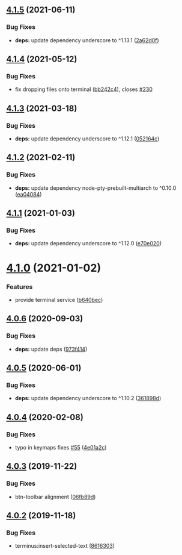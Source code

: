## [4.1.5](https://github.com/bus-stop/terminus/compare/v4.1.4...v4.1.5) (2021-06-11)


### Bug Fixes

* **deps:** update dependency underscore to ^1.13.1 ([2a62d0f](https://github.com/bus-stop/terminus/commit/2a62d0f712e8e491f44db2b0af58a7251de18ff3))

## [4.1.4](https://github.com/bus-stop/terminus/compare/v4.1.3...v4.1.4) (2021-05-12)


### Bug Fixes

* fix dropping files onto terminal ([bb242c4](https://github.com/bus-stop/terminus/commit/bb242c46a631643e079e8292662a121e8f5791f2)), closes [#230](https://github.com/bus-stop/terminus/issues/230)

## [4.1.3](https://github.com/bus-stop/terminus/compare/v4.1.2...v4.1.3) (2021-03-18)


### Bug Fixes

* **deps:** update dependency underscore to ^1.12.1 ([052164c](https://github.com/bus-stop/terminus/commit/052164c0916a41752b85b1bbe4524d9b6b8334c4))

## [4.1.2](https://github.com/bus-stop/terminus/compare/v4.1.1...v4.1.2) (2021-02-11)


### Bug Fixes

* **deps:** update dependency node-pty-prebuilt-multiarch to ^0.10.0 ([ea04084](https://github.com/bus-stop/terminus/commit/ea040846693bec08ac7ded9d763b2a809fdc6a46))

## [4.1.1](https://github.com/bus-stop/terminus/compare/v4.1.0...v4.1.1) (2021-01-03)


### Bug Fixes

* **deps:** update dependency underscore to ^1.12.0 ([e70e020](https://github.com/bus-stop/terminus/commit/e70e02017eaa931dd0043a5b7e73cefc4aeac560))

# [4.1.0](https://github.com/bus-stop/terminus/compare/v4.0.6...v4.1.0) (2021-01-02)


### Features

* provide terminal service ([b640bec](https://github.com/bus-stop/terminus/commit/b640bec4529055567e84b249bd6730b9c1b09422))

## [4.0.6](https://github.com/bus-stop/terminus/compare/v4.0.5...v4.0.6) (2020-09-03)


### Bug Fixes

* **deps:** update deps ([973f414](https://github.com/bus-stop/terminus/commit/973f414b194cba30a62c486a766dc85846028f4c))

## [4.0.5](https://github.com/bus-stop/terminus/compare/v4.0.4...v4.0.5) (2020-06-01)


### Bug Fixes

* **deps:** update dependency underscore to ^1.10.2 ([361898d](https://github.com/bus-stop/terminus/commit/361898d07cb51959ab8e80a6d0566c24da7dfca5))

## [4.0.4](https://github.com/bus-stop/terminus/compare/v4.0.3...v4.0.4) (2020-02-08)


### Bug Fixes

* typo in keymaps fixes [#55](https://github.com/bus-stop/terminus/issues/55) ([4e01a2c](https://github.com/bus-stop/terminus/commit/4e01a2c3ca0b6b7e702a9fe3351d2b2046b1517f))

## [4.0.3](https://github.com/bus-stop/terminus/compare/v4.0.2...v4.0.3) (2019-11-22)


### Bug Fixes

* btn-toolbar alignment ([06fb89d](https://github.com/bus-stop/terminus/commit/06fb89d020f5aacffa87a7cc797a4dc981d7caf3))

## [4.0.2](https://github.com/bus-stop/terminus/compare/v4.0.1...v4.0.2) (2019-11-18)


### Bug Fixes

* terminus:insert-selected-text ([8616303](https://github.com/bus-stop/terminus/commit/8616303dfd6f34674b3579948fa181e09dbd98d6))
